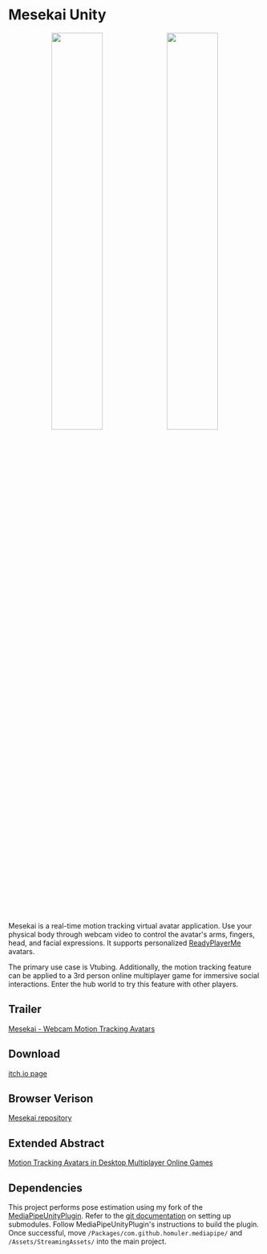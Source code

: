 # Mesekai Unity
<p align="center">
  <img src="https://github.com/Neleac/MesekaiUnity/blob/main/public/avatar.PNG" width="45%" />
  <img src="https://github.com/Neleac/MesekaiUnity/blob/main/public/world.PNG" width="45%" />
</p>

Mesekai is a real-time motion tracking virtual avatar application. Use your physical body through webcam video to control the avatar's arms, fingers, head, and facial expressions. It supports personalized [ReadyPlayerMe](https://readyplayer.me) avatars.

The primary use case is Vtubing. Additionally, the motion tracking feature can be applied to a 3rd person online multiplayer game for immersive social interactions. Enter the hub world to try this feature with other players.

## Trailer
[Mesekai - Webcam Motion Tracking Avatars](https://www.youtube.com/watch?v=rYbg6OU8-7E)

## Download
[itch.io page](https://neleac.itch.io/mesekai)

## Browser Verison
[Mesekai repository](https://github.com/Neleac/Mesekai)

## Extended Abstract
[Motion Tracking Avatars in Desktop Multiplayer Online Games](https://github.com/Neleac/MesekaiUnity/blob/main/public/Motion%20Tracking%20Avatars%20in%20Desktop%20Multiplayer%20Online%20Games.pdf)

## Dependencies
This project performs pose estimation using my fork of the [MediaPipeUnityPlugin](https://github.com/Neleac/MediaPipeUnityPlugin/tree/mesekai). Refer to the [git documentation](https://git-scm.com/book/en/v2/Git-Tools-Submodules) on setting up submodules. Follow MediaPipeUnityPlugin's instructions to build the plugin. Once successful, move `/Packages/com.github.homuler.mediapipe/` and `/Assets/StreamingAssets/` into the main project.
